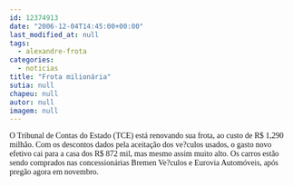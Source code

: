 ```yaml
---
id: 12374913
date: "2006-12-04T14:45:00+00:00"
last_modified_at: null
tags:
  - alexandre-frota
categories:
  - noticias
title: "Frota milionária"
sutia: null
chapeu: null
autor: null
imagem: null
---
```

<p><FONT face=Verdana></p>
<p><P>O Tribunal de Contas do Estado (TCE) está renovando sua frota, ao custo de R$ 1,290 milhão. Com os descontos dados pela aceitação dos ve?culos usados, o gasto novo efetivo cai para a casa dos R$ 872 mil, mas mesmo assim muito alto. Os carros estão sendo comprados nas concessionárias Bremen Ve?culos e Eurovia Automóveis, após pregão agora em novembro.</P></FONT> </p>
